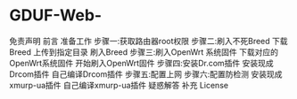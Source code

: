 # GDUF-Web-
免责声明
前言
准备工作
步骤一:获取路由器root权限
步骤二:刷入不死Breed
下载Breed
上传到指定目录
刷入Breed
步骤三:刷入OpenWrt 系统固件
下载对应的OpenWrt系统固件
开始刷入OpenWrt固件
步骤四:安装Dr.com插件
安装现成Drcom插件
自己编译Drcom插件
步骤五:配置上网
步骤六:配置防检测
安装现成xmurp-ua插件
自己编译xmurp-ua插件
疑惑解答
补充
License
